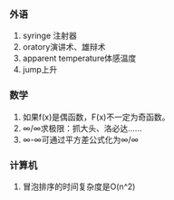 ### 外语

1. syringe 注射器
2. oratory演讲术、雄辩术
3. apparent temperature体感温度
4. jump上升

### 数学

1. 如果f(x)是偶函数，F(x)不一定为奇函数。
2. ∞/∞求极限：抓大头、洛必达……
3. ∞-∞可通过平方差公式化为∞/∞

### 计算机

1. 冒泡排序的时间复杂度是O(n^2)
